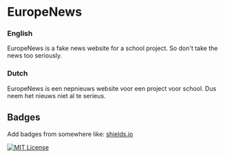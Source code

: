 
# EuropeNews

### English
EuropeNews is a fake news website for a school project. So don't take the news too seriously.
### Dutch
EuropeNews is een nepnieuws website voor een project voor school. Dus neem het nieuws niet al te serieus.


## Badges

Add badges from somewhere like: [shields.io](https://shields.io/)

[![MIT License](https://img.shields.io/badge/License-MIT-green.svg)](https://github.com/EuropeNews/europenews.github.io/blob/main/LICENSE)

